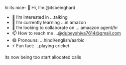hi its nice- 👋 Hi, I’m @itsbeinghard
- 👀 I’m interested in ...talking
- 🌱 I’m currently learning ...in amazon
- 💞️ I’m looking to collaborate on ... amaazon agent/hr
- 📫 How to reach me ...@dubeyshiva7614@gmail.com
- 😄 Pronouns: ...hindi/english/aarbic
- ⚡ Fun fact: ...playing cricket

<!---
itsbeinghard/itsbeinghard is a ✨ special ✨ repository because its `README.md` (this file) appears on your GitHub profile.
You can click the Preview link to take a look at your changes.
--->
its now being too start allocated calls
